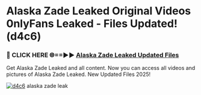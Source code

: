 # Alaska Zade Leaked Original Videos 0nlyFans Leaked - Files Updated! (d4c6)

<h3>🔴 CLICK HERE 🌐==►► <a href="https://tinyurl.com/3hn5wdd3" rel="nofollow">Alaska Zade Leaked Updated Files</a></h3>

Get Alaska Zade Leaked and all content. Now you can access all videos and pictures of Alaska Zade Leaked. New Updated Files 2025!

[![d4c6](https://i.imgur.com/4HnBqBT.gif)](https://tinyurl.com/3hn5wdd3)
alaska zade leak
